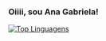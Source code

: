 ### Oiiii, sou Ana Gabriela!

[![Top Linguagens](https://github-readme-stats.vercel.app/api/top-langs/?username=aagablm&layout=compact)](https://github.com/anuraghazra/github-readme-stats)
